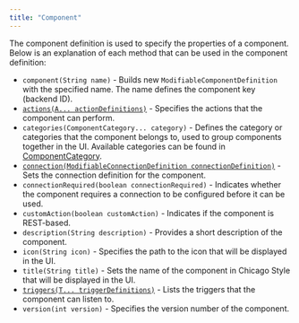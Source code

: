 ```yaml
---
title: "Component"
---
```


The component definition is used to specify the properties of a component. Below is an explanation of each method that can be used in the component definition:

- `component(String name)` - Builds new `ModifiableComponentDefinition` with the specified name. The name defines the component key (backend ID).
- [`actions(A... actionDefinitions)`](/developer_guide/component_specification/action) - Specifies the actions that the component can perform.
- `categories(ComponentCategory... category)` - Defines the category or categories that the component belongs to, used to group components together in the UI. Available categories can be found in [ComponentCategory](https://github.com/bytechefhq/bytechef/blob/master/sdks/backend/java/component-api/src/main/java/com/bytechef/component/definition/ComponentCategory.java).
- [`connection(ModifiableConnectionDefinition connectionDefinition)`](/developer_guide/component_specification/connection)  - Sets the connection definition for the component.
- `connectionRequired(boolean connectionRequired)` - Indicates whether the component requires a connection to be configured before it can be used.
- `customAction(boolean customAction)` - Indicates if the component is REST-based.
- `description(String description)` - Provides a short description of the component.
- `icon(String icon)` - Specifies the path to the icon that will be displayed in the UI.
- `title(String title)` - Sets the name of the component in Chicago Style that will be displayed in the UI.
- [`triggers(T... triggerDefinitions)`](/developer_guide/component_specification/trigger) - Lists the triggers that the component can listen to.
- `version(int version)` - Specifies the version number of the component.
